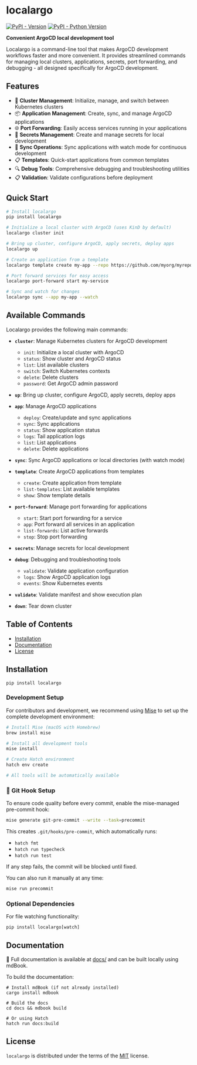 # localargo

[![PyPI - Version](https://img.shields.io/pypi/v/localargo.svg)](https://pypi.org/project/localargo)
[![PyPI - Python Version](https://img.shields.io/pypi/pyversions/localargo.svg)](https://pypi.org/project/localargo)

**Convenient ArgoCD local development tool**

Localargo is a command-line tool that makes ArgoCD development workflows faster and more convenient. It provides streamlined commands for managing local clusters, applications, secrets, port forwarding, and debugging - all designed specifically for ArgoCD development.

## Features

- 🚀 **Cluster Management**: Initialize, manage, and switch between Kubernetes clusters
- 📦 **Application Management**: Create, sync, and manage ArgoCD applications
- 🌐 **Port Forwarding**: Easily access services running in your applications
- 🔐 **Secrets Management**: Create and manage secrets for local development
- 🔄 **Sync Operations**: Sync applications with watch mode for continuous development
- 📋 **Templates**: Quick-start applications from common templates
- 🔍 **Debug Tools**: Comprehensive debugging and troubleshooting utilities
- 📋 **Validation**: Validate configurations before deployment

## Quick Start

```bash
# Install localargo
pip install localargo

# Initialize a local cluster with ArgoCD (uses KinD by default)
localargo cluster init

# Bring up cluster, configure ArgoCD, apply secrets, deploy apps
localargo up

# Create an application from a template
localargo template create my-app --repo https://github.com/myorg/myrepo

# Port forward services for easy access
localargo port-forward start my-service

# Sync and watch for changes
localargo sync --app my-app --watch
```

## Available Commands

Localargo provides the following main commands:

- **`cluster`**: Manage Kubernetes clusters for ArgoCD development
  - `init`: Initialize a local cluster with ArgoCD
  - `status`: Show cluster and ArgoCD status
  - `list`: List available clusters
  - `switch`: Switch Kubernetes contexts
  - `delete`: Delete clusters
  - `password`: Get ArgoCD admin password

- **`up`**: Bring up cluster, configure ArgoCD, apply secrets, deploy apps

- **`app`**: Manage ArgoCD applications
  - `deploy`: Create/update and sync applications
  - `sync`: Sync applications
  - `status`: Show application status
  - `logs`: Tail application logs
  - `list`: List applications
  - `delete`: Delete applications

- **`sync`**: Sync ArgoCD applications or local directories (with watch mode)

- **`template`**: Create ArgoCD applications from templates
  - `create`: Create application from template
  - `list-templates`: List available templates
  - `show`: Show template details

- **`port-forward`**: Manage port forwarding for applications
  - `start`: Start port forwarding for a service
  - `app`: Port forward all services in an application
  - `list-forwards`: List active forwards
  - `stop`: Stop port forwarding

- **`secrets`**: Manage secrets for local development

- **`debug`**: Debugging and troubleshooting tools
  - `validate`: Validate application configuration
  - `logs`: Show ArgoCD application logs
  - `events`: Show Kubernetes events

- **`validate`**: Validate manifest and show execution plan

- **`down`**: Tear down cluster

## Table of Contents

- [Installation](#installation)
- [Documentation](#documentation)
- [License](#license)

## Installation

```console
pip install localargo
```

### Development Setup

For contributors and development, we recommend using [Mise](https://mise.jdx.dev/) to set up the complete development environment:

```bash
# Install Mise (macOS with Homebrew)
brew install mise

# Install all development tools
mise install

# Create Hatch environment
hatch env create

# All tools will be automatically available
```

### 🧩 Git Hook Setup

To ensure code quality before every commit, enable the mise-managed pre-commit hook:

```bash
mise generate git-pre-commit --write --task=precommit
```

This creates `.git/hooks/pre-commit`, which automatically runs:

- `hatch fmt`
- `hatch run typecheck`
- `hatch run test`

If any step fails, the commit will be blocked until fixed.

You can also run it manually at any time:

```bash
mise run precommit
```

### Optional Dependencies

For file watching functionality:
```console
pip install localargo[watch]
```

## Documentation

📖 Full documentation is available at [docs/](docs/) and can be built locally using mdBook.

To build the documentation:

```console
# Install mdBook (if not already installed)
cargo install mdbook

# Build the docs
cd docs && mdbook build

# Or using Hatch
hatch run docs:build
```

## License

`localargo` is distributed under the terms of the [MIT](https://spdx.org/licenses/MIT.html) license.

